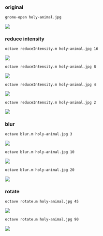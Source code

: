 ### original
```sh
gnome-open holy-animal.jpg
```
![](holy-animal.jpg)

### reduce intensity

```sh
octave reduceIntensity.m holy-animal.jpg 16
```
![](holy-animal_16.jpg)

```sh
octave reduceIntensity.m holy-animal.jpg 8
```
![](holy-animal_8.jpg)

```sh
octave reduceIntensity.m holy-animal.jpg 4
```
![](holy-animal_4.jpg)

```sh
octave reduceIntensity.m holy-animal.jpg 2
```
![](holy-animal_2.jpg)

### blur
```sh
octave blur.m holy-animal.jpg 3
```
![](holy-animal_blurred_3.jpg)

```sh
octave blur.m holy-animal.jpg 10
```
![](holy-animal_blurred_10.jpg)

```sh
octave blur.m holy-animal.jpg 20
```
![](holy-animal_blurred_20.jpg)

### rotate
```sh
octave rotate.m holy-animal.jpg 45
```
![](holy-animal_blurred_45.jpg)

```sh
octave rotate.m holy-animal.jpg 90
```
![](holy-animal_blurred_90.jpg)

